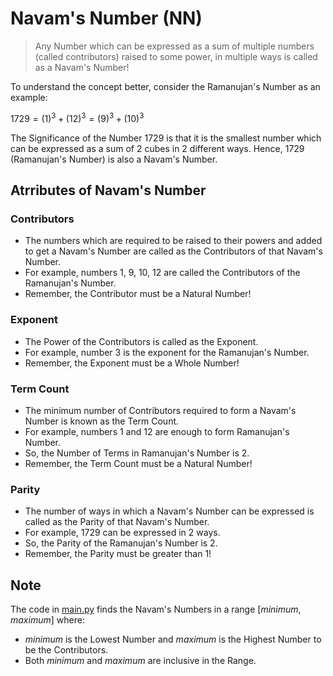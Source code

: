 # Navam's Number (NN)


> Any Number which can be expressed as a sum of multiple numbers (called contributors) raised to some power, in multiple ways is called as a Navam's Number!

To understand the concept better, consider the Ramanujan's Number as an example:

$1729 = (1)^3 + (12)^3 = (9)^3 + (10)^3$

The Significance of the Number 1729 is that it is the smallest number which can be expressed as a sum of 2 cubes in 2 different ways. Hence, 1729 (Ramanujan's Number) is also a Navam's Number.

## Atrributes of Navam's Number
### Contributors
* The numbers which are required to be raised to their powers and added to get a Navam's Number are called as the Contributors of that Navam's Number.
* For example, numbers 1, 9, 10, 12 are called the Contributors of the Ramanujan's Number.
* Remember, the Contributor must be a Natural Number!
### Exponent
* The Power of the Contributors is called as the Exponent.
* For example, number 3 is the exponent for the Ramanujan's Number.
* Remember, the Exponent must be a Whole Number!
### Term Count
* The minimum number of Contributors required to form a Navam's Number is known as the Term Count.
* For example, numbers 1 and 12 are enough to form Ramanujan's Number.
* So, the Number of Terms in Ramanujan's Number is 2.
* Remember, the Term Count must be a Natural Number!
### Parity
* The number of ways in which a Navam's Number can be expressed is called as the Parity of that Navam's Number.
* For example, 1729 can be expressed in 2 ways.
* So, the Parity of the Ramanujan's Number is 2.
* Remember, the Parity must be greater than 1!

## Note
The code in [main.py](main.py) finds the Navam's Numbers in a range $[minimum, maximum]$ where:
* $minimum$ is the Lowest Number and $maximum$ is the Highest Number to be the Contributors.
* Both $minimum$ and $maximum$ are inclusive in the Range.
